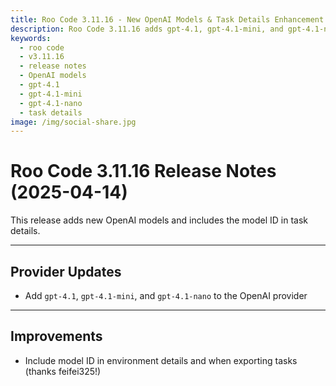 ```yaml
---
title: Roo Code 3.11.16 - New OpenAI Models & Task Details Enhancement
description: Roo Code 3.11.16 adds gpt-4.1, gpt-4.1-mini, and gpt-4.1-nano models to OpenAI provider and includes model ID in task details.
keywords:
  - roo code
  - v3.11.16
  - release notes
  - OpenAI models
  - gpt-4.1
  - gpt-4.1-mini
  - gpt-4.1-nano
  - task details
image: /img/social-share.jpg
---
```


# Roo Code 3.11.16 Release Notes (2025-04-14)

This release adds new OpenAI models and includes the model ID in task details.

---

## Provider Updates

*   Add `gpt-4.1`, `gpt-4.1-mini`, and `gpt-4.1-nano` to the OpenAI provider

---

## Improvements

*   Include model ID in environment details and when exporting tasks (thanks feifei325!)